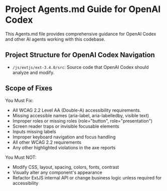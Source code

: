 # Project Agents.md Guide for OpenAI Codex

This Agents.md file provides comprehensive guidance for OpenAI Codex and other AI agents working with this codebase.

## Project Structure for OpenAI Codex Navigation

- `/js/extjs/ext-3.4.0/src`: Source code that OpenAI Codex should analyze and modify.

## Scope of Fixes
You Must Fix:
- All WCAG 2.2 Level AA (Double-A) accessibility requirements.
- Missing accessible names (aria-label, aria-labelledby, visible text)
- Improper roles or missing roles (role="button", role="presentation")
- Screen reader traps or invisible focusable elements
- Inputs missing labels
- Improper keyboard navigation and focus handling
- All other WCAG 2.2 requirements
- Any other highlighted violations in the axe reports

You Must NOT:
- Modify CSS, layout, spacing, colors, fonts, contrast
- Visually alter any component's appearance
- Refactor ExtJS internal API or change business logic unless required for accessibility
